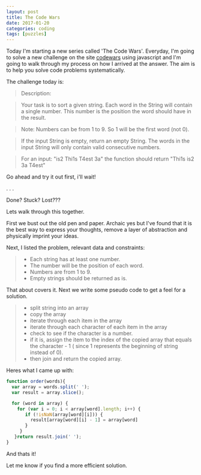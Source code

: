 ```yaml
---
layout: post
title: The Code Wars
date: 2017-01-20
categories: coding
tags: [puzzles]
---
```


Today I'm starting a new series called 'The Code Wars'.  Everyday, I'm going to solve a new challenge on the site  [codewars](https://www.codewars.com) using javascript and I'm going to walk through my process on how I arrived at the answer.  The aim is to help you solve code problems systematically.

<!--more-->

The challenge today is:

> Description:

> Your task is to sort a given string. Each word in the String will contain a single number. This number is the position the word should have in the result.

> Note: Numbers can be from 1 to 9. So 1 will be the first word (not 0).

> If the input String is empty, return an empty String. The words in the input String will only contain valid consecutive numbers.

> For an input: "is2 Thi1s T4est 3a" the function should return "Thi1s is2 3a T4est"

Go ahead and try it out first, i'll wait!

.
.
.

Done? Stuck? Lost???

Lets walk through this together.

First we bust out the old pen and paper.  Archaic yes but I've found that it is the best way to express your thoughts, remove a layer of abstraction and physically imprint your ideas.  

Next, I listed the problem, relevant data and constraints:

> * Each string has at least one number.
> * The number will be the position of each word.
> * Numbers are from 1 to 9.
> * Empty strings should be returned as is.

That about covers it.  Next we write some pseudo code to get a feel for a solution.

> * split string into an array
> * copy the array
> * iterate through each item in the array
> * iterate through each character of each item in the array
> * check to see if the character is a number.
> * if it is, assign the item to the index of the copied array that equals the character - 1 ( since 1 represents the beginning of string instead of 0).
> * then join and return the copied array.

Heres what I came up with:

```javascript
function order(words){
  var array = words.split(' ');
  var result = array.slice();

  for (word in array) {
    for (var i = 0; i < array[word].length; i++) {
       if (!isNaN(array[word][i])) {
         result[array[word][i] - 1] = array[word]
       }
     }
   }return result.join(' ');  
}
```

And thats it!

Let me know if you find a more efficient solution.
